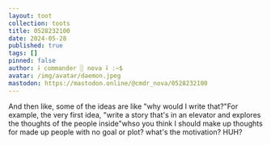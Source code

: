```yaml
---
layout: toot
collection: toots
title: 0528232100
date: 2024-05-28
published: true
tags: []
pinned: false
author: ⸸ commander ░ nova ⸸ :~$
avatar: /img/avatar/daemon.jpeg
mastodon: https://mastodon.online/@cmdr_nova/0528232100
---
```


And then like, some of the ideas are like "why would I write that?"For example, the very first idea, "write a story that's in an elevator and explores the thoughts of the people inside"whso you think I should make up thoughts for made up people with no goal or plot? what's the motivation? HUH?
